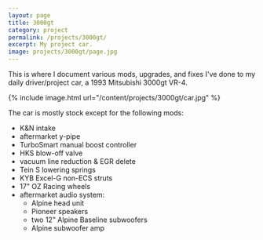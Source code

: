 ```yaml
---
layout: page
title: 3000gt
category: project
permalink: /projects/3000gt/
excerpt: My project car.
image: projects/3000gt/page.jpg
---
```


This is where I document various mods, upgrades, and fixes I've done to my daily driver/project car, a 1993 Mitsubishi 3000gt VR-4.

{% include image.html url="/content/projects/3000gt/car.jpg" %}

The car is mostly stock except for the following mods:

* K&N intake
* aftermarket y-pipe
* TurboSmart manual boost controller
* HKS blow-off valve
* vacuum line reduction & EGR delete
* Tein S lowering springs
* KYB Excel-G non-ECS struts
* 17" OZ Racing wheels
* aftermarket audio system:
  * Alpine head unit
  * Pioneer speakers
  * two 12" Alpine Baseline subwoofers
  * Alpine subwoofer amp
